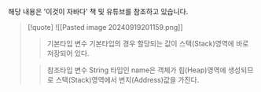 
해당 내용은 '이것이 자바다' 책 및 유튜브를 참조하고 있습니다.

>[!quote]
>![[Pasted image 20240919201159.png]]
>> 기본타입 변수
>> 기본타입의 경우 할당되는 값이 스택(Stack)영역에 바로 저장되어 있다.
>
>> 참조타입 변수
>> String 타입인 name은 객체가 힙(Heap)영역에 생성되므로 스택(Stack)영역에서 번지(Address)값을 가진다.
